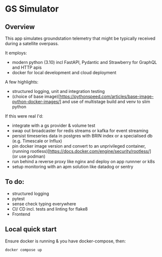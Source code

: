 # GS Simulator

## Overview

This app simulates groundstation telemetry that might be typically received during a satellite overpass.

It employs:

- modern python (3.10) incl FastAPI, Pydantic and Strawberry for GraphQL and HTTP apis
- docker for local development and cloud deployment

A few highlights:

- structured logging, unit and integration testing
- (choice of base image)[https://pythonspeed.com/articles/base-image-python-docker-images/] and use of multistage build and venv to slim python

If this were real I'd:

- integrate with a gs provider & volume test
- swap out broadcaster for redis streams or kafka for event streaming
- persist timeseries data in postgres with BRIN index or a specialised db (e.g. Timescale or Influx)
- pin docker image version and convert to an unprivileged container, (running rootless)[https://docs.docker.com/engine/security/rootless/] (or use podman)
- run behind a reverse proxy like nginx and deploy on app runnner or k8s
- setup monitoring with an apm solution like datadog or sentry

## To do:

- structured logging
- pytest
- sense check typing everywhere
- CI/ CD incl. tests and linting for flake8
- Frontend

## Local quick start

Ensure docker is running & you have docker-compose, then:

```sh
docker compose up
```
